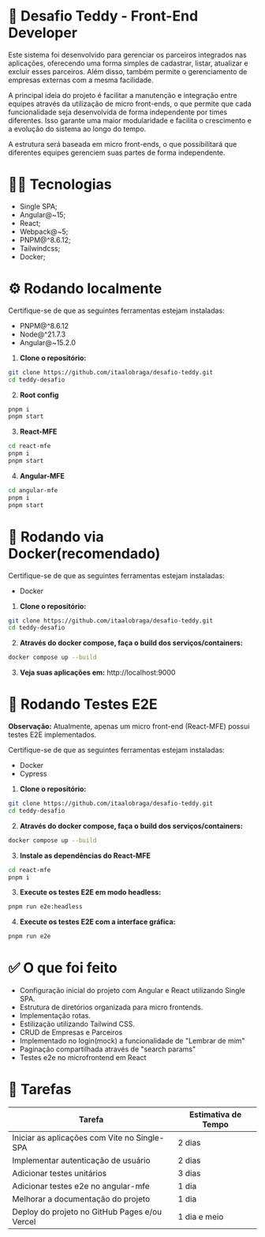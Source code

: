 # 🐻 Desafio Teddy - Front-End Developer 
Este sistema foi desenvolvido para gerenciar os parceiros integrados nas aplicações, oferecendo uma forma simples de cadastrar, listar, atualizar e excluir esses parceiros. Além disso, também permite o gerenciamento de empresas externas com a mesma facilidade.

A principal ideia do projeto é facilitar a manutenção e integração entre equipes através da utilização de micro front-ends, o que permite que cada funcionalidade seja desenvolvida de forma independente por times diferentes. Isso garante uma maior modularidade e facilita o crescimento e a evolução do sistema ao longo do tempo.

A estrutura será baseada em micro front-ends, o que possibilitará que diferentes equipes gerenciem suas partes de forma independente. 

# 🧑‍💻 Tecnologias
- Single SPA;
- Angular@~15;
- React;
- Webpack@~5;
- PNPM@^8.6.12;
- Tailwindcss;
- Docker;

# ⚙️ Rodando localmente
Certifique-se de que as seguintes ferramentas estejam instaladas:

- PNPM@^8.6.12
- Node@^21.7.3
- Angular@~15.2.0
  
1. **Clone o repositório:**
```bash
git clone https://github.com/itaalobraga/desafio-teddy.git
cd teddy-desafio
```

2. **Root config**
```bash
pnpm i
pnpm start
```

3. **React-MFE**
```bash
cd react-mfe
pnpm i
pnpm start  
```

4. **Angular-MFE**
```bash
cd angular-mfe
pnpm i
pnpm start
```

# 🐋 Rodando via Docker(recomendado)
Certifique-se de que as seguintes ferramentas estejam instaladas:

- Docker

1. **Clone o repositório:**
```bash
git clone https://github.com/itaalobraga/desafio-teddy.git
cd teddy-desafio
```

2. **Através do docker compose, faça o build dos serviços/containers:**
```bash
docker compose up --build
```

3. **Veja suas aplicações em:**
http://localhost:9000

# 🧪 Rodando Testes E2E

**Observação:** Atualmente, apenas um micro front-end (React-MFE) possui testes E2E implementados.

Certifique-se de que as seguintes ferramentas estejam instaladas:

- Docker
- Cypress

1. **Clone o repositório:**
```bash
git clone https://github.com/itaalobraga/desafio-teddy.git
cd teddy-desafio
```

2. **Através do docker compose, faça o build dos serviços/containers:**
```bash
docker compose up --build
```

3. **Instale as dependências do React-MFE**
```bash
cd react-mfe
pnpm i
```

3. **Execute os testes E2E em modo headless:**
```bash
pnpm run e2e:headless
```

4. **Execute os testes E2E com a interface gráfica:**
```bash
pnpm run e2e
```

# ✅ O que foi feito
- Configuração inicial do projeto com Angular e React utilizando Single SPA.
- Estrutura de diretórios organizada para micro frontends.
- Implementação rotas.
- Estilização utilizando Tailwind CSS.
- CRUD de Empresas e Parceiros
- Implementado no login(mock) a funcionalidade de "Lembrar de mim"
- Paginação compartilhada através de "search params"
- Testes e2e no microfrontend em React

# 📝 Tarefas
| Tarefa                                             | Estimativa de Tempo |
|----------------------------------------------------|---------------------|
| Iniciar as aplicações com Vite no Single-SPA       | 2 dias              |
| Implementar autenticação de usuário                | 2 dias              |
| Adicionar testes unitários                         | 3 dias              |
| Adicionar testes e2e no angular-mfe                | 1 dia               |
| Melhorar a documentação do projeto                 | 1 dia               |
| Deploy do projeto no GitHub Pages e/ou Vercel      | 1 dia e meio        |
